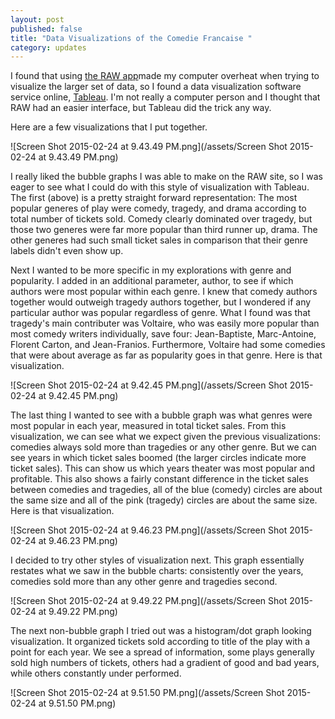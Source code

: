 ```yaml
---
layout: post
published: false
title: "Data Visualizations of the Comedie Francaise "
category: updates
---
```


I found that using [the RAW app](http://app.raw.densitydesign.org/#%2F)made my computer overheat when trying to visualize the larger set of data, so I found a data visualization software service online, [Tableau](http://www.tableau.com/support/product). I'm not really a computer person and I thought that RAW had an easier interface, but Tableau did the trick any way. 

Here are a few visualizations that I put together.

![Screen Shot 2015-02-24 at 9.43.49 PM.png](/assets/Screen Shot 2015-02-24 at 9.43.49 PM.png)

I really liked the bubble graphs I was able to make on the RAW site, so I was eager to see what I could do with this style of visualization with Tableau. The first (above) is a pretty straight forward representation: The most popular generes of play were comedy, tragedy, and drama according to total number of tickets sold. Comedy clearly dominated over tragedy, but those two generes were far more popular than third runner up, drama. The other generes had such small ticket sales in comparison that their genre labels didn't even show up. 

Next I wanted to be more specific in my explorations with genre and popularity. I added in an additional parameter, author, to see if which authors were most popular within each genre. I knew that comedy authors together would outweigh tragedy authors together, but I wondered if any particular author was popular regardless of genre. What I found was that tragedy's main contributer was Voltaire, who was easily more popular than most comedy writers individually, save four: Jean-Baptiste, Marc-Antoine, Florent Carton, and Jean-Franios. Furthermore, Voltaire had some comedies that were about average as far as popularity goes in that genre. Here is that visualization. 

![Screen Shot 2015-02-24 at 9.42.45 PM.png](/assets/Screen Shot 2015-02-24 at 9.42.45 PM.png)

The last thing I wanted to see with a bubble graph was what genres were most popular in each year, measured in total ticket sales. From this visualization, we can see what we expect given the previous visualizations: comedies always sold more than tragedies or any other genre. But we can see years in which ticket sales boomed (the larger circles indicate more ticket sales). This can show us which years theater was most popular and profitable. This also shows a fairly constant difference in the ticket sales between comedies and tragedies, all of the blue (comedy) circles are about the same size and all of the pink (tragedy) circles are about the same size. Here is that visualization.

![Screen Shot 2015-02-24 at 9.46.23 PM.png](/assets/Screen Shot 2015-02-24 at 9.46.23 PM.png)

I decided to try other styles of visualization next. This graph essentially restates what we saw in the bubble charts: consistently over the years, comedies sold more than any other genre and tragedies second. 

![Screen Shot 2015-02-24 at 9.49.22 PM.png](/assets/Screen Shot 2015-02-24 at 9.49.22 PM.png)

The next non-bubble graph I tried out was a histogram/dot graph looking visualization. It organized tickets sold according to title of the play with a point for each year. We see a spread of information, some plays generally sold high numbers of tickets, others had a gradient of good and bad years, while others constantly under performed. 

![Screen Shot 2015-02-24 at 9.51.50 PM.png](/assets/Screen Shot 2015-02-24 at 9.51.50 PM.png)
